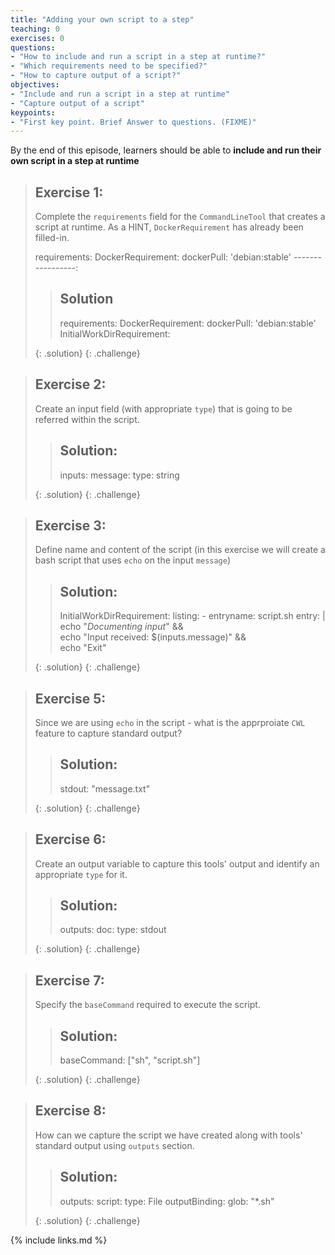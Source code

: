 ```yaml
---
title: "Adding your own script to a step"
teaching: 0
exercises: 0
questions:
- "How to include and run a script in a step at runtime?"
- "Which requirements need to be specified?"
- "How to capture output of a script?"
objectives:
- "Include and run a script in a step at runtime"
- "Capture output of a script"
keypoints:
- "First key point. Brief Answer to questions. (FIXME)"
---
```


By the end of this episode,
learners should be able to
__include and run their own script in a step at runtime__

> ## Exercise 1:
>
> Complete the `requirements` field for the `CommandLineTool` that creates a script at runtime. As a HINT, `DockerRequirement` has already been filled-in.
>
> requirements:
>   DockerRequirement:
>     dockerPull: 'debian:stable'
>   -----------------:
>
> > ## Solution
> > 
> > requirements:
> >    DockerRequirement:
> >      dockerPull: 'debian:stable'
> >    InitialWorkDirRequirement:
> > 
> {: .solution}
{: .challenge}

> ## Exercise 2:
> 
> Create an input field (with appropriate `type`) that is going to be referred within the script.
>
> > ## Solution:
> >
> > inputs:
> >   message:
> >     type: string
> > 
> {: .solution}
{: .challenge}

> ## Exercise 3:
>
> Define name and content of the script (in this exercise we will create a bash script that uses `echo` on the input `message`)
>
> > ## Solution:
> >
> > InitialWorkDirRequirement:
> >   listing:
> >     - entryname: script.sh
> >       entry: |
> >         echo "*Documenting input*" && \
> >         echo "Input received: $(inputs.message)" && \
> >         echo "Exit"
> > 
> {: .solution}
{: .challenge}

> ## Exercise 5:
> 
> Since we are using `echo` in the script - what is the apprproiate `CWL` feature to capture standard output?
>
> > ## Solution:
> >
> > stdout: "message.txt"
> > 
> {: .solution}
{: .challenge}

> ## Exercise 6:
> 
> Create an output variable to capture this tools' output and identify an appropriate `type` for it.
>
> > ## Solution:
> >
> > outputs:
> >   doc:
> >     type: stdout
> >
> {: .solution}
{: .challenge}

> ## Exercise 7:
>
> Specify the `baseCommand` required to execute the script.
>
> > ## Solution:
> >
> > baseCommand: ["sh", "script.sh"]
> > 
> {: .solution}
{: .challenge}

> ## Exercise 8:
>
> How can we capture the script we have created along with tools' standard output using `outputs` section.
>
> > ## Solution:
> > outputs:
> >   script:
> >     type: File
> >     outputBinding:
> >       glob: "*.sh"
> >
> {: .solution}
{: .challenge}


{% include links.md %}
